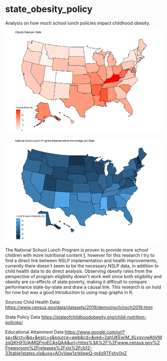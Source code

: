 # state_obesity_policy

Analysis on how much school lunch policies impact childhood obesity.

![obesity rate](https://github.com/KVasq/state_obesity_policy/blob/main/obesity_state.png)

![lunch_pct](https://github.com/KVasq/state_obesity_policy/blob/main/lunch_state.png)

The National School Lunch Program is proven to provide more school children with more nutritional content [1](https://frac.org/wp-content/uploads/school-nutrition-brief.pdf), however for this research I try to find a direct link between NSLP implementation and health improvements, currently there doesn't seem to be the necessary NSLP data, in addition to child health data to do direct analysis. Observing obesity rates from the perspective of program eligibility doesn't work well since both eligibility and obesity are co-effects of state poverty, making it difficult to compare performance state-by-state and draw a causal link. This research is on hold for now but was a good introduction to using map graphs in R.

Sources
Child Health Data:
https://www.census.gov/data/datasets/2019/demo/nsch/nsch2019.html

State Policy Data
https://stateofchildhoodobesity.org/child-nutrition-policies/

Educational Attainment Data
https://www.google.com/url?sa=t&rct=j&q=&esrc=s&source=web&cd=&ved=2ahUKEwiM_KLyxvvwAhVMzqQKHX1UAjMQFnoECAsQAA&url=https%3A%2F%2Fwww.census.gov%2Fnewsroom%2Freleases%2Fxls%2Fcb12-33table1states.xls&usg=AOvVaw1zrklipwQ-m4zRTFshv0nZ
